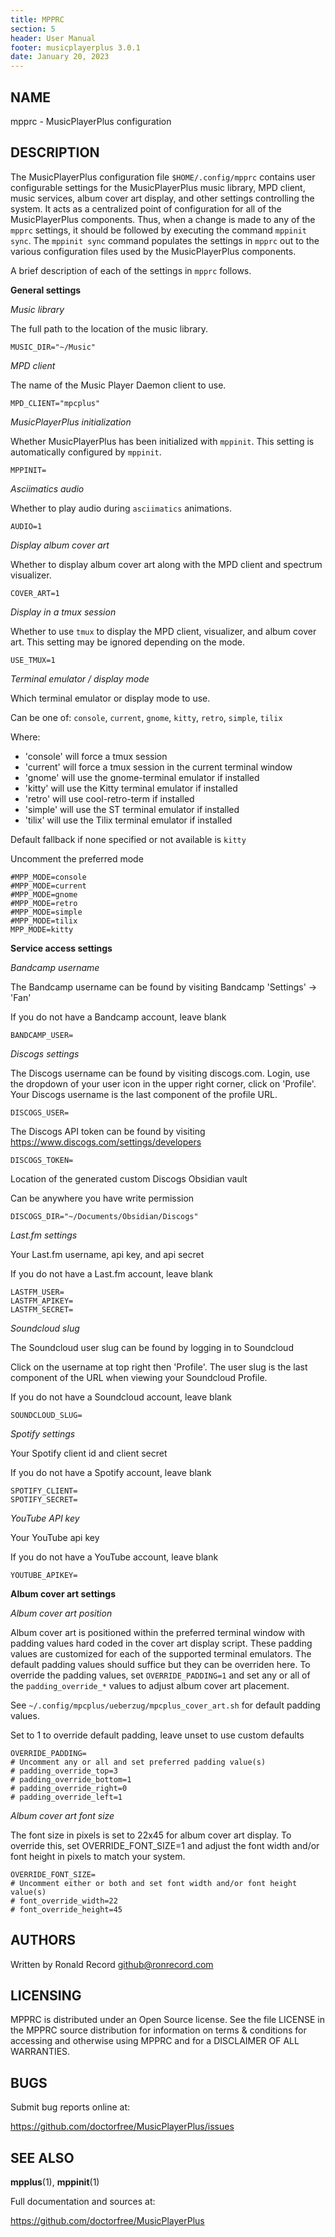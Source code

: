 ```yaml
---
title: MPPRC
section: 5
header: User Manual
footer: musicplayerplus 3.0.1
date: January 20, 2023
---
```

## NAME
mpprc - MusicPlayerPlus configuration

## DESCRIPTION

The MusicPlayerPlus configuration file `$HOME/.config/mpprc` contains user configurable settings for the MusicPlayerPlus music library, MPD client, music services, album cover art display, and other settings controlling the system. It acts as a centralized point of configuration for all of the MusicPlayerPlus components. Thus, when a change is made to any of the `mpprc` settings, it should be followed by executing the command `mppinit sync`. The `mppinit sync` command populates the settings in `mpprc` out to the various configuration files used by the MusicPlayerPlus components.

A brief description of each of the settings in `mpprc` follows.

**General settings**

*Music library*

The full path to the location of the music library.

```shell
MUSIC_DIR="~/Music"
```

*MPD client*

The name of the Music Player Daemon client to use.

```shell
MPD_CLIENT="mpcplus"
```

*MusicPlayerPlus initialization*

Whether MusicPlayerPlus has been initialized with `mppinit`. This setting is automatically configured by `mppinit`.

```shell
MPPINIT=
```

*Asciimatics audio*

Whether to play audio during `asciimatics` animations.

```shell
AUDIO=1
```

*Display album cover art*

Whether to display album cover art along with the MPD client and spectrum visualizer.

```shell
COVER_ART=1
```

*Display in a tmux session*

Whether to use `tmux` to display the MPD client, visualizer, and album cover art. This setting may be ignored depending on the mode.

```shell
USE_TMUX=1
```

*Terminal emulator / display mode*

Which terminal emulator or display mode to use.

Can be one of: `console`, `current`, `gnome`, `kitty`, `retro`, `simple`, `tilix`

Where:

- 'console' will force a tmux session
- 'current' will force a tmux session in the current terminal window
- 'gnome' will use the gnome-terminal emulator if installed
- 'kitty' will use the Kitty terminal emulator if installed
- 'retro' will use cool-retro-term if installed
- 'simple' will use the ST terminal emulator if installed
- 'tilix' will use the Tilix terminal emulator if installed

Default fallback if none specified or not available is `kitty`

Uncomment the preferred mode

```shell
#MPP_MODE=console
#MPP_MODE=current
#MPP_MODE=gnome
#MPP_MODE=retro
#MPP_MODE=simple
#MPP_MODE=tilix
MPP_MODE=kitty
```

**Service access settings**

*Bandcamp username*

The Bandcamp username can be found by visiting Bandcamp 'Settings' -> 'Fan'

If you do not have a Bandcamp account, leave blank

```shell
BANDCAMP_USER=
```

*Discogs settings*

The Discogs username can be found by visiting discogs.com. Login, use the dropdown of your user icon in the upper right corner, click on 'Profile'.  Your Discogs username is the last component of the profile URL.

```shell
DISCOGS_USER=
```
The Discogs API token can be found by visiting https://www.discogs.com/settings/developers

```shell
DISCOGS_TOKEN=
```
Location of the generated custom Discogs Obsidian vault

Can be anywhere you have write permission

```shell
DISCOGS_DIR="~/Documents/Obsidian/Discogs"
```

*Last.fm settings*

Your Last.fm username, api key, and api secret

If you do not have a Last.fm account, leave blank

```shell
LASTFM_USER=
LASTFM_APIKEY=
LASTFM_SECRET=
```

*Soundcloud slug*

The Soundcloud user slug can be found by logging in to Soundcloud

Click on the username at top right then 'Profile'. The user slug is the last component of the URL when viewing your Soundcloud Profile.

If you do not have a Soundcloud account, leave blank

```shell
SOUNDCLOUD_SLUG=
```

*Spotify settings*

Your Spotify client id and client secret

If you do not have a Spotify account, leave blank

```shell
SPOTIFY_CLIENT=
SPOTIFY_SECRET=
```

*YouTube API key*

Your YouTube api key

If you do not have a YouTube account, leave blank

```shell
YOUTUBE_APIKEY=
```

**Album cover art settings**

*Album cover art position*

Album cover art is positioned within the preferred terminal window with padding values hard coded in the cover art display script. These padding values are customized for each of the supported terminal emulators. The default padding values should suffice but they can be overriden here. To override the padding values, set `OVERRIDE_PADDING=1` and set any or all of
the `padding_override_*` values to adjust album cover art placement.

See `~/.config/mpcplus/ueberzug/mpcplus_cover_art.sh` for default padding values.
 
Set to 1 to override default padding, leave unset to use custom defaults

```shell
OVERRIDE_PADDING=
# Uncomment any or all and set preferred padding value(s)
# padding_override_top=3
# padding_override_bottom=1
# padding_override_right=0
# padding_override_left=1
```

*Album cover art font size*

The font size in pixels is set to 22x45 for album cover art display. To override this, set OVERRIDE_FONT_SIZE=1 and adjust the font width and/or font height in pixels to match your system.

```shell
OVERRIDE_FONT_SIZE=
# Uncomment either or both and set font width and/or font height value(s)
# font_override_width=22
# font_override_height=45
```

## AUTHORS

Written by Ronald Record github@ronrecord.com

## LICENSING

MPPRC is distributed under an Open Source license.
See the file LICENSE in the MPPRC source distribution
for information on terms &amp; conditions for accessing and
otherwise using MPPRC and for a DISCLAIMER OF ALL WARRANTIES.

## BUGS

Submit bug reports online at:

https://github.com/doctorfree/MusicPlayerPlus/issues

## SEE ALSO

**mpplus**(1), **mppinit**(1)

Full documentation and sources at:

https://github.com/doctorfree/MusicPlayerPlus

